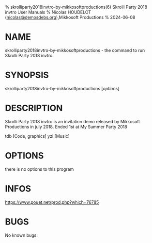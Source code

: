 % skrolliparty2018invtro-by-mikkosoftproductions(6) Skrolli Party 2018 invtro User Manuals
% Nicolas HOUDELOT (nicolas@demosdebs.org),Mikkosoft Productions
% 2024-06-08

# NAME
skrolliparty2018invtro-by-mikkosoftproductions - the command to run Skrolli Party 2018 invtro.

# SYNOPSIS
skrolliparty2018invtro-by-mikkosoftproductions [*options*]

# DESCRIPTION
Skrolli Party 2018 invtro is an invitation demo released by Mikkosoft Productions in july 2018.
Ended 1st at My Summer Party 2018

tdb [Code, graphics]
yzi [Music]

# OPTIONS
there is no options to this program

# INFOS
https://www.pouet.net/prod.php?which=76785

# BUGS
No known bugs.
